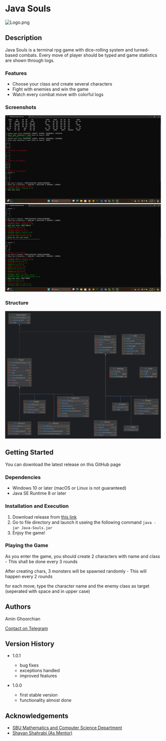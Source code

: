 # Java Souls

<img alt="Logo.png" src="resources/Logo.png" style="display: block; margin: 0 auto"/>

## Description

Java Souls is a terminal rpg game with dice-rolling system and turned-based combats. Every move of player should be typed and game statistics are shown through logs.

### Features

- Choose your class and create several characters
- Fight with enemies and win the game
- Watch every combat move with colorful logs

### Screenshots

![primary](resources/primary.png)
![round2](resources/r2.png)

### Structure

![UML Diagram](resources/Workshop2.png)

## Getting Started

You can download the latest release on this GitHub page

### Dependencies

- Windows 10 or later (macOS or Linux is not guaranteed)
- Java SE Runtime 8 or later
  
### Installation and Execution

1. Download release from [this link](https://github.com/Amin-Gh-05/Java-Souls/releases/)
2. Go to file directory and launch it useing the following command
```java -jar Java-Souls.jar```
3. Enjoy the game!

### Playing the Game

As you enter the game, you should create 2 characters with name and class - This shall be done every 3 rounds

After creating chars, 3 monsters will be spawned randomly - This will happen every 2 rounds

for each move, type the character name and the enemy class as target (seperated with space and in upper case)

## Authors

Amin Ghoorchian

[Contact on Telegram](https://t.me/AminGh05)

## Version History

- 1.0.1
  - bug fixes
  - exceptions handled
  - improved features

- 1.0.0
  - first stable version
  - functionality almost done
 
## Acknowledgements

- [SBU Mathematics and Computer Science Department](https://mathsci.sbu.ac.ir/)
- [Shayan Shahrabi (As Mentor)](https://github.com/ShayanShahrabi)
